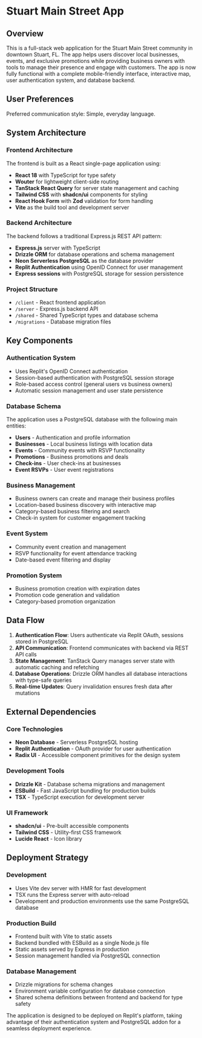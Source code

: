 # Stuart Main Street App

## Overview

This is a full-stack web application for the Stuart Main Street community in downtown Stuart, FL. The app helps users discover local businesses, events, and exclusive promotions while providing business owners with tools to manage their presence and engage with customers. The app is now fully functional with a complete mobile-friendly interface, interactive map, user authentication system, and database backend.

## User Preferences

Preferred communication style: Simple, everyday language.

## System Architecture

### Frontend Architecture
The frontend is built as a React single-page application using:
- **React 18** with TypeScript for type safety
- **Wouter** for lightweight client-side routing
- **TanStack React Query** for server state management and caching
- **Tailwind CSS** with **shadcn/ui** components for styling
- **React Hook Form** with **Zod** validation for form handling
- **Vite** as the build tool and development server

### Backend Architecture
The backend follows a traditional Express.js REST API pattern:
- **Express.js** server with TypeScript
- **Drizzle ORM** for database operations and schema management
- **Neon Serverless PostgreSQL** as the database provider
- **Replit Authentication** using OpenID Connect for user management
- **Express sessions** with PostgreSQL storage for session persistence

### Project Structure
- `/client` - React frontend application
- `/server` - Express.js backend API
- `/shared` - Shared TypeScript types and database schema
- `/migrations` - Database migration files

## Key Components

### Authentication System
- Uses Replit's OpenID Connect authentication
- Session-based authentication with PostgreSQL session storage
- Role-based access control (general users vs business owners)
- Automatic session management and user state persistence

### Database Schema
The application uses a PostgreSQL database with the following main entities:
- **Users** - Authentication and profile information
- **Businesses** - Local business listings with location data
- **Events** - Community events with RSVP functionality
- **Promotions** - Business promotions and deals
- **Check-ins** - User check-ins at businesses
- **Event RSVPs** - User event registrations

### Business Management
- Business owners can create and manage their business profiles
- Location-based business discovery with interactive map
- Category-based business filtering and search
- Check-in system for customer engagement tracking

### Event System
- Community event creation and management
- RSVP functionality for event attendance tracking
- Date-based event filtering and display

### Promotion System
- Business promotion creation with expiration dates
- Promotion code generation and validation
- Category-based promotion organization

## Data Flow

1. **Authentication Flow**: Users authenticate via Replit OAuth, sessions stored in PostgreSQL
2. **API Communication**: Frontend communicates with backend via REST API calls
3. **State Management**: TanStack Query manages server state with automatic caching and refetching
4. **Database Operations**: Drizzle ORM handles all database interactions with type-safe queries
5. **Real-time Updates**: Query invalidation ensures fresh data after mutations

## External Dependencies

### Core Technologies
- **Neon Database** - Serverless PostgreSQL hosting
- **Replit Authentication** - OAuth provider for user authentication
- **Radix UI** - Accessible component primitives for the design system

### Development Tools
- **Drizzle Kit** - Database schema migrations and management
- **ESBuild** - Fast JavaScript bundling for production builds
- **TSX** - TypeScript execution for development server

### UI Framework
- **shadcn/ui** - Pre-built accessible components
- **Tailwind CSS** - Utility-first CSS framework
- **Lucide React** - Icon library

## Deployment Strategy

### Development
- Uses Vite dev server with HMR for fast development
- TSX runs the Express server with auto-reload
- Development and production environments use the same PostgreSQL database

### Production Build
- Frontend built with Vite to static assets
- Backend bundled with ESBuild as a single Node.js file
- Static assets served by Express in production
- Session management handled via PostgreSQL connection

### Database Management
- Drizzle migrations for schema changes
- Environment variable configuration for database connection
- Shared schema definitions between frontend and backend for type safety

The application is designed to be deployed on Replit's platform, taking advantage of their authentication system and PostgreSQL addon for a seamless deployment experience.